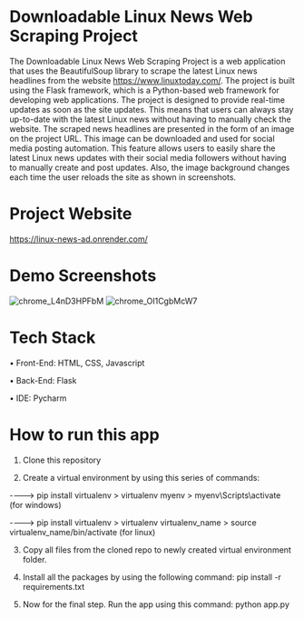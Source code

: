 # Downloadable Linux News Web Scraping Project  
The Downloadable Linux News Web Scraping Project is a web application that uses the BeautifulSoup library to scrape the latest Linux news headlines from the website https://www.linuxtoday.com/. The project is built using the Flask framework, which is a Python-based web framework for developing web applications. The project is designed to provide real-time updates as soon as the site updates. This means that users can always stay up-to-date with the latest Linux news without having to manually check the website. The scraped news headlines are presented in the form of an image on the project URL. This image can be downloaded and used for social media posting automation. This feature allows users to easily share the latest Linux news updates with their social media followers without having to manually create and post updates. Also, the image background changes each time the user reloads the site as shown in screenshots.
# Project Website
https://linux-news-ad.onrender.com/

# Demo Screenshots
![chrome_L4nD3HPFbM](https://user-images.githubusercontent.com/29508011/228037140-5c5b511f-e229-4460-8d5f-fe810385711a.png)
![chrome_OI1CgbMcW7](https://user-images.githubusercontent.com/29508011/228037191-c2e22478-5184-493a-8b3c-fb24baa373e9.png)

# Tech Stack
•	Front-End: HTML, CSS, Javascript

•	Back-End: Flask

•	IDE: Pycharm

# How to run this app
1) Clone this repository

2) Create a virtual environment by using this series of commands:

 ----> pip install virtualenv > virtualenv myenv > myenv\Scripts\activate (for windows)

 ----> pip install virtualenv > virtualenv virtualenv_name > source virtualenv_name/bin/activate (for linux)

3) Copy all files from the cloned repo to newly created virtual environment folder.

4) Install all the packages by using the following command: pip install -r requirements.txt
 
5) Now for the final step. Run the app using this command: python app.py
